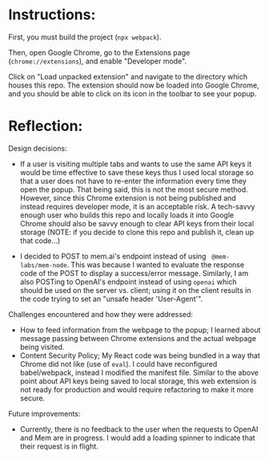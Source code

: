 # Instructions:

First, you must build the project (`npx webpack`).

Then, open Google Chrome, go to the Extensions page (`chrome://extensions`), and enable "Developer mode".

Click on "Load unpacked extension" and navigate to the directory which houses this repo. The extension should now be loaded into Google Chrome, and you should be able to click on its icon in the toolbar to see your popup.

# Reflection:

Design decisions:
- If a user is visiting multiple tabs and wants to use the same API keys it would be time effective to save these keys thus I used local storage so that a user does not have to re-enter the information every time they open the popup. That being said, this is not the most secure method. However, since this Chrome extension is not being published and instead requires developer mode, it is an acceptable risk. A tech-savvy enough user who builds this repo and locally loads it into Google Chrome should also be savvy enough to clear API keys from their local storage (NOTE: if you decide to clone this repo and publish it, clean up that code...)

- I decided to POST to mem.ai's endpoint instead of using ` @mem-labs/mem-node`. This was because I wanted to evaluate the response code of the POST to display a success/error message. Similarly, I am also POSTing to OpenAI's endpoint instead of using `openai` which should be used on the server vs. client; using it on the client results in the code trying to set an "unsafe header 'User-Agent'".

Challenges encountered and how they were addressed:
- How to feed information from the webpage to the popup; I learned about message passing between Chrome extensions and the actual webpage being visited.
- Content Security Policy; My React code was being bundled in a way that Chrome did not like (use of `eval`). I could have reconfigured babel/webpack, instead I modified the manifest file. Similar to the above point about API keys being saved to local storage, this web extension is not ready for production and would require refactoring to make it more secure.

Future improvements:
- Currently, there is no feedback to the user when the requests to OpenAI and Mem are in progress. I would add a loading spinner to indicate that their request is in flight.
